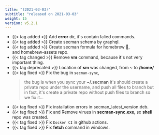```yaml
---
title: "(2021-03-03)"
subtitle: "released on 2021-03-03"
weight: 15
version: v5.2.1
---
```


- {{< tag added >}} Add **error** dir, it's contain falied commands.
- {{< tag added >}} Create secman schema by graphql.
- {{< tag added >}} Create secman formula for homebrew 🍺,
  <br>
  and homebrew-assets repo.
- {{< tag changed >}} Remove **vm** command, because it's not very important thing.
- {{< tag deprecated >}} Location of **sm** was changed, from **~** to **/home/**
- {{< tag fixed >}} Fix the bug in `secman-sync`,
  > the bug is when you sync your **~/.secman**
  it's should create a private repo under the username, and push all files to branch
  but in fact, it's create a private repo without push files to branch
  so we fix it...
- {{< tag fixed >}} Fix installation errors in secman_latest_version.deb.
- {{< tag fixed >}} Fix and Remove virues in **secman-sync.exe**, so **shell** repo was created.
- {{< tag fixed >}} Fix `Docker CI` in github actions.
- {{< tag fixed >}} Fix **fetch** command in windows.

